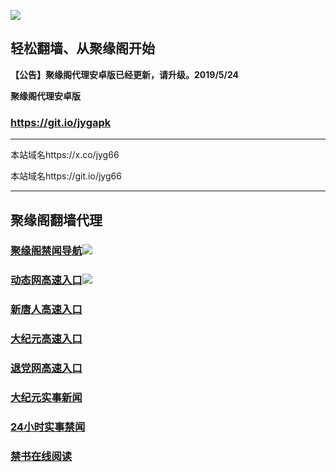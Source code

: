 ![](https://raw.githubusercontent.com/hao369/a/master/j.jpg)



## 轻松翻墙、从聚缘阁开始



**【公告】聚缘阁代理安卓版已经更新，请升级。2019/5/24**

 
**聚缘阁代理安卓版**
### https://git.io/jygapk  

***

本站域名https://x.co/jyg66 

本站域名https://git.io/jyg66



***




## 聚缘阁翻墙代理 



### [聚缘阁禁闻导航](https://52a.b82ka.xyz)![](https://tup.vraet.cf/jyg.gif)



### [动态网高速入口](https://throbbing-glade-909e.lian.workers.dev/-----http://hao149.ie99.eu.org/)![](https://tup.vraet.cf/jygdl.gif)


### [新唐人高速入口](https://throbbing-glade-909e.lian.workers.dev/-----http://hao149.ie99.eu.org/)

### [大纪元高速入口](https://throbbing-glade-909e.lian.workers.dev/-----http://hao149.ie99.eu.org/)

### [退党网高速入口](https://throbbing-glade-909e.lian.workers.dev/-----http://hao149.ie99.eu.org/)






### [大纪元实事新闻](https://git.io/fjmgE)

### [24小时实事禁闻](https://git.io/fj3Go)

### [禁书在线阅读](https://git.io/fjJ5Z)






